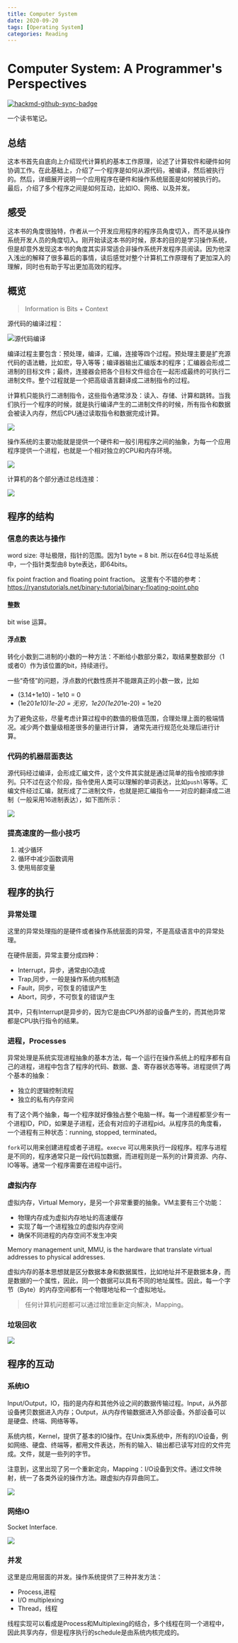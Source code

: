 ```yaml
---
title: Computer System
date: 2020-09-20
tags: [Operating System]
categories: Reading
---
```


# Computer System: A Programmer's Perspectives

[![hackmd-github-sync-badge](https://hackmd.io/fzzDuqP9TO2f8MOsqmOxUQ/badge)](https://hackmd.io/fzzDuqP9TO2f8MOsqmOxUQ)


一个读书笔记。

## 总结

这本书首先自底向上介绍现代计算机的基本工作原理，论述了计算软件和硬件如何协调工作。在此基础上，介绍了一个程序是如何从源代码，被编译，然后被执行的。然后，详细展开说明一个应用程序在硬件和操作系统层面是如何被执行的。 最后，介绍了多个程序之间是如何互动，比如IO、网络、以及并发。

## 感受

这本书的角度很独特，作者从一个开发应用程序的程序员角度切入，而不是从操作系统开发人员的角度切入。刚开始读这本书的时候，原本的目的是学习操作系统，但是却意外发现这本书的角度其实非常适合非操作系统开发程序员阅读。因为他深入浅出的解释了很多幕后的事情，读后感觉对整个计算机工作原理有了更加深入的理解，同时也有助于写出更加高效的程序。

## 概览

> Information is Bits + Context

源代码的编译过程：

![源代码编译](https://i.imgur.com/RBffpof.png)

编译过程主要包含：预处理，编译，汇编，连接等四个过程。预处理主要是扩充源代码的语法糖，比如宏，导入等等；编译器输出汇编版本的程序；汇编器会形成二进制的目标文件；最终，连接器会把各个目标文件组合在一起形成最终的可执行二进制文件。整个过程就是一个把高级语言翻译成二进制指令的过程。

计算机只能执行二进制指令，这些指令通常涉及：读入、存储、计算和跳转。当我们执行一个程序的时候，就是执行编译产生的二进制文件的时候，所有指令和数据会被读入内存，然后CPU通过读取指令和数据完成计算。

![](https://i.imgur.com/ggjMHJJ.png)

操作系统的主要功能就是提供一个硬件和一般引用程序之间的抽象，为每一个应用程序提供一个进程，也就是一个相对独立的CPU和内存环境。

![](https://i.imgur.com/79exfiM.png)

计算机的各个部分通过总线连接：

![](https://i.imgur.com/b9gUgiO.png)

## 程序的结构

### 信息的表达与操作
 
word size: 寻址极限，指针的范围。因为1 byte = 8 bit. 所以在64位寻址系统中，一个指针类型由8 byte表达，即64bits。

fix point fraction and floating point fraction。 这里有个不错的参考：
https://ryanstutorials.net/binary-tutorial/binary-floating-point.php

#### 整数

bit wise 运算。

#### 浮点数
转化小数到二进制的小数的一种方法：不断给小数部分乘2，取结果整数部分（1或者0）作为该位置的bit，持续进行。

一些“奇怪”的问题，浮点数的代数性质并不能跟真正的小数一致，比如

- (3.14+1e10) - 1e10 = 0
- (1e20*1e10)*1e-20 = 无穷，1e20*(1e20*1e-20) = 1e20

为了避免这些，尽量考虑计算过程中的数值的极值范围，合理处理上面的极端情况。减少两个数量级相差很多的量进行计算， 通常先进行规范化处理后进行计算。

### 代码的机器层面表达

源代码经过编译，会形成汇编文件，这个文件其实就是通过简单的指令按顺序排列。只不过在这个阶段，指令使用人类可以理解的单词表达，比如`pushl`等等。汇编文件经过汇编，就形成了二进制文件，也就是把汇编指令一一对应的翻译成二进制（一般采用16进制表达），如下图所示：

![](https://i.imgur.com/LkwkUrY.png)


### 提高速度的一些小技巧

1. 减少循环
2. 循环中减少函数调用
3. 使用局部变量

## 程序的执行

### 异常处理

这里的异常处理指的是硬件或者操作系统层面的异常，不是高级语言中的异常处理。

在硬件层面，异常主要分成四种：
- Interrupt，异步，通常由IO造成
- Trap,同步，一般是操作系统内核制造
- Fault，同步，可恢复的错误产生
- Abort，同步，不可恢复的错误产生

其中，只有Interrupt是异步的，因为它是由CPU外部的设备产生的，而其他异常都是CPU执行指令的结果。

### 进程，Processes

异常处理是系统实现进程抽象的基本方法，每一个运行在操作系统上的程序都有自己的进程，进程中包含了程序的代码、数据、盏、寄存器状态等等。进程提供了两个基本的抽象：
- 独立的逻辑控制流程
- 独立的私有内存空间

有了这个两个抽象，每一个程序就好像独占整个电脑一样。每一个进程都至少有一个进程ID，PID，如果是子进程，还会有对应的子进程pid。从程序员的角度看，一个进程有三种状态：running, stopped, terminated。

`fork`可以用来创建进程或者子进程。`execve` 可以用来执行一段程序。程序与进程是不同的，程序通常只是一段代码加数据，而进程则是一系列的计算资源、内存、IO等等。通常一个程序需要在进程中运行。

### 虚拟内存

虚拟内存，Virtual Memory，是另一个非常重要的抽象。VM主要有三个功能：
- 物理内存成为虚拟内存地址的高速缓存
- 实现了每一个进程独立的虚拟内存空间
- 确保不同进程的内存空间不发生冲突

Memory management unit, MMU, is the hardware that translate virtual addresses to physical addresses. 

虚拟内存的基本思想就是区分数据本身和数据属性，比如地址并不是数据本身，而是数据的一个属性，因此，同一个数据可以具有不同的地址属性。因此，每一个字节（Byte）的内存空间都有一个物理地址和一个虚拟地址。

> 任何计算机问题都可以通过增加重新定向解决，Mapping。

### 垃圾回收

![](https://i.imgur.com/PPKEmBj.png)


## 程序的互动

### 系统IO

Input/Output，IO，指的是内存和其他外设之间的数据传输过程。Input，从外部设备拷贝数据进入内存；Output，从内存传输数据进入外部设备。外部设备可以是硬盘、终端、网络等等。

系统内核，Kernel，提供了基本的IO操作。在Unix类系统中，所有的I/O设备，例如网络、硬盘、终端等，都用文件表达，所有的输入、输出都已读写对应的文件完成。文件，就是一些列的字节。

注意到，这里出现了另一个重新定向，Mapping：I/O设备到文件。通过文件映射，统一了各类外设的操作方法。跟虚拟内存异曲同工。

![](https://i.imgur.com/vPBnwkw.png)


### 网络IO

Socket Interface.

![](https://i.imgur.com/QcA0tVp.png)


### 并发

这里是应用层面的并发。操作系统提供了三种并发方法：
- Process,进程
- I/O multiplexing
- Thread，线程

线程实现可以看成是Process和Multiplexing的结合，多个线程在同一个进程中，因此共享内存，但是程序执行的schedule是由系统内核完成的。

